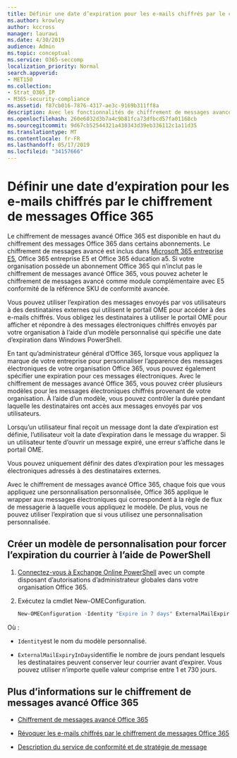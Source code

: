 ```yaml
---
title: Définir une date d’expiration pour les e-mails chiffrés par le chiffrement de messages Office 365
ms.author: krowley
author: kccross
manager: laurawi
ms.date: 4/30/2019
audience: Admin
ms.topic: conceptual
ms.service: O365-seccomp
localization_priority: Normal
search.appverid:
- MET150
ms.collection:
- Strat_O365_IP
- M365-security-compliance
ms.assetid: f87cb016-7876-4317-ae3c-9169b311ff8a
description: Avec les fonctionnalités de chiffrement de messages avancé Office 365 sur Office 365 message Encryption (OME), vous pouvez étendre votre sécurité de messagerie en définissant une date d’expiration pour les e-mails via un modèle personnalisé.
ms.openlocfilehash: 260e6032d3b7a4c9b81fca73dfbcd57fa01168cb
ms.sourcegitcommit: 9d67cb52544321a430343d39eb336112c1a11d35
ms.translationtype: MT
ms.contentlocale: fr-FR
ms.lasthandoff: 05/17/2019
ms.locfileid: "34157666"
---
```

# <a name="set-an-expiration-date-for-email-encrypted-by-office-365-advanced-message-encryption"></a>Définir une date d’expiration pour les e-mails chiffrés par le chiffrement de messages Office 365

Le chiffrement de messages avancé Office 365 est disponible en haut du chiffrement des messages Office 365 dans certains abonnements. Le chiffrement de messages avancé est inclus dans [Microsoft 365 entreprise E5](https://www.microsoft.com/microsoft-365/enterprise/home), Office 365 entreprise E5 et Office 365 éducation a5. Si votre organisation possède un abonnement Office 365 qui n’inclut pas le chiffrement de messages avancé Office 365, vous pouvez acheter le chiffrement de messages avancé comme module complémentaire avec E5 conformité de la référence SKU de conformité avancée.

Vous pouvez utiliser l’expiration des messages envoyés par vos utilisateurs à des destinataires externes qui utilisent le portail OME pour accéder à des e-mails chiffrés. Vous obligez les destinataires à utiliser le portail OME pour afficher et répondre à des messages électroniques chiffrés envoyés par votre organisation à l’aide d’un modèle personnalisé qui spécifie une date d’expiration dans Windows PowerShell.

En tant qu’administrateur général d’Office 365, lorsque vous appliquez la marque de votre entreprise pour personnaliser l’apparence des messages électroniques de votre organisation Office 365, vous pouvez également spécifier une expiration pour ces messages électroniques. Avec le chiffrement de messages avancé Office 365, vous pouvez créer plusieurs modèles pour les messages électroniques chiffrés provenant de votre organisation. À l’aide d’un modèle, vous pouvez contrôler la durée pendant laquelle les destinataires ont accès aux messages envoyés par vos utilisateurs.

Lorsqu’un utilisateur final reçoit un message dont la date d’expiration est définie, l’utilisateur voit la date d’expiration dans le message du wrapper. Si un utilisateur tente d’ouvrir un message expiré, une erreur s’affiche dans le portail OME.

Vous pouvez uniquement définir des dates d’expiration pour les messages électroniques adressés à des destinataires externes.

Avec le chiffrement de messages avancé Office 365, chaque fois que vous appliquez une personnalisation personnalisée, Office 365 applique le wrapper aux messages électroniques qui correspondent à la règle de flux de messagerie à laquelle vous appliquez le modèle. De plus, vous ne pouvez utiliser l’expiration que si vous utilisez une personnalisation personnalisée.

## <a name="create-a-custom-branding-template-to-force-mail-expiration-by-using-powershell"></a>Créer un modèle de personnalisation pour forcer l’expiration du courrier à l’aide de PowerShell

1. [Connectez-vous à Exchange Online PowerShell](https://docs.microsoft.com/en-us/powershell/exchange/exchange-online/connect-to-exchange-online-powershell/connect-to-exchange-online-powershell) avec un compte disposant d’autorisations d’administrateur globales dans votre organisation Office 365.

2. Exécutez la cmdlet New-OMEConfiguration.

     ```powershell
     New-OMEConfiguration -Identity "Expire in 7 days" ExternalMailExpiryInDays 7
     ```

Où :

- `Identity`est le nom du modèle personnalisé.

- `ExternalMailExpiryInDays`identifie le nombre de jours pendant lesquels les destinataires peuvent conserver leur courrier avant d’expirer. Vous pouvez utiliser n’importe quelle valeur comprise entre 1 et 730 jours.

## <a name="more-information-about-office-365-advanced-message-encryption"></a>Plus d’informations sur le chiffrement de messages avancé Office 365

- [Chiffrement de messages avancé Office 365](ome-advanced-message-encryption.md)

- [Révoquer les e-mails chiffrés par le chiffrement de messages Office 365](revoke-ome-encrypted-mail.md)

- [Description du service de conformité et de stratégie de message](https://docs.microsoft.com/en-us/office365/servicedescriptions/exchange-online-service-description/message-policy-and-compliance)